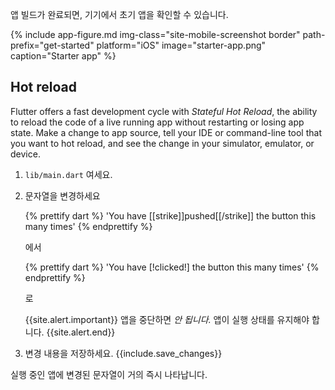 앱 빌드가 완료되면, 기기에서 초기 앱을 확인할 수 있습니다. 

{% include app-figure.md img-class="site-mobile-screenshot border"
    path-prefix="get-started" platform="iOS" image="starter-app.png"
    caption="Starter app" %}

## Hot reload

Flutter offers a fast development cycle with _Stateful Hot Reload_,
the ability to reload the code of a live running app without
restarting or losing app state.
Make a change to app source,
tell your IDE or command-line tool that you want to hot reload,
and see the change in your simulator, emulator, or device.

 1. `lib/main.dart` 여세요.
 1. 문자열을 변경하세요

    {% prettify dart %}
      'You have [[strike]]pushed[[/strike]] the button this many times'
    {% endprettify %}

    에서

    {% prettify dart %}
      'You have [!clicked!] the button this many times'
    {% endprettify %}

    로 

    {{site.alert.important}}
      앱을 중단하면 _안 됩니다._ 앱이 실행 상태를 유지해야 합니다.
    {{site.alert.end}}

 1. 변경 내용을 저장하세요. {{include.save_changes}}

실행 중인 앱에 변경된 문자열이 거의 즉시 나타납니다.
